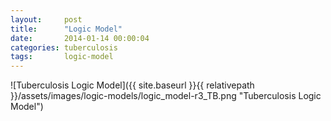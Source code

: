 ```yaml
---
layout:     post
title:      "Logic Model"
date:       2014-01-14 00:00:04
categories: tuberculosis
tags:       logic-model
---
```


![Tuberculosis Logic Model]({{ site.baseurl }}{{ relativepath }}/assets/images/logic-models/logic_model-r3_TB.png "Tuberculosis Logic Model")